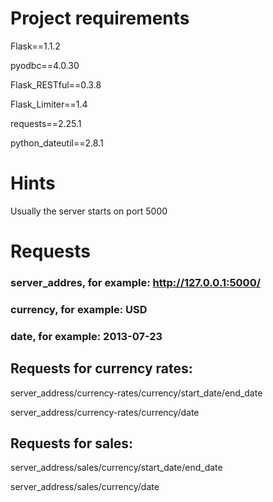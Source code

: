 # Project requirements

Flask==1.1.2

pyodbc==4.0.30

Flask_RESTful==0.3.8

Flask_Limiter==1.4

requests==2.25.1

python_dateutil==2.8.1

# Hints

Usually the server starts on port 5000

# Requests

### server_addres, for example: http://127.0.0.1:5000/

### currency, for example: USD

### date, for example: 2013-07-23

## Requests for currency rates: 

server_address/currency-rates/currency/start_date/end_date

server_address/currency-rates/currency/date

## Requests for sales: 

server_address/sales/currency/start_date/end_date

server_address/sales/currency/date
